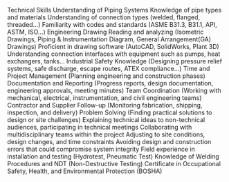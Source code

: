 Technical Skills
Understanding of Piping Systems
Knowledge of pipe types and materials
Understanding of connection types (welded, flanged, threaded…)
Familiarity with codes and standards (ASME B31.3, B31.1, API, ASTM, ISO…)
Engineering Drawing
Reading and analyzing (Isometric Drawings, Piping & Instrumentation Diagram, General Arrangement(GA) Drawings)
Proficient in drawing software (AutoCAD, SolidWorks, Plant 3D)
Understanding connection interfaces with equipment such as pumps, heat exchangers, tanks…
Industrial Safety Knowledge (Designing pressure relief systems, safe discharge, escape routes, ATEX compliance…)
Time and Project Management (Planning engineering and construction phases)
Documentation and Reporting (Progress reports, design documentation, engineering approvals, meeting minutes)
Team Coordination (Working with mechanical, electrical, instrumentation, and civil engineering teams)
Contractor and Supplier Follow-up (Monitoring fabrication, shipping, inspection, and delivery)
Problem Solving (Finding practical solutions to design or site challenges)
Explaining technical ideas to non-technical audiences, participating in technical meetings
Collaborating with multidisciplinary teams within the project
Adjusting to site conditions, design changes, and time constraints
Avoiding design and construction errors that could compromise system integrity
Field experience in installation and testing (Hydrotest, Pneumatic Test)
Knowledge of Welding Procedures and NDT (Non-Destructive Testing)
Certificate in Occupational Safety, Health, and Environmental Protection (BOSHA)
